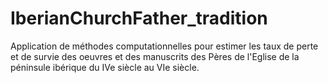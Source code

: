 # IberianChurchFather_tradition
Application de méthodes computationnelles pour estimer les taux de perte et de survie des oeuvres et des manuscrits des Pères de l'Eglise de la péninsule ibérique du IVe siècle au VIe siècle.
